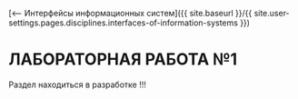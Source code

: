[⟵ Интерфейсы информационных систем]({{ site.baseurl }}/{{ site.user-settings.pages.disciplines.interfaces-of-information-systems }})

# ЛАБОРАТОРНАЯ РАБОТА №1

Раздел находиться в разработке !!!
